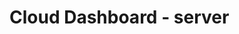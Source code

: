 # Cloud Dashboard - server                                                                                                
